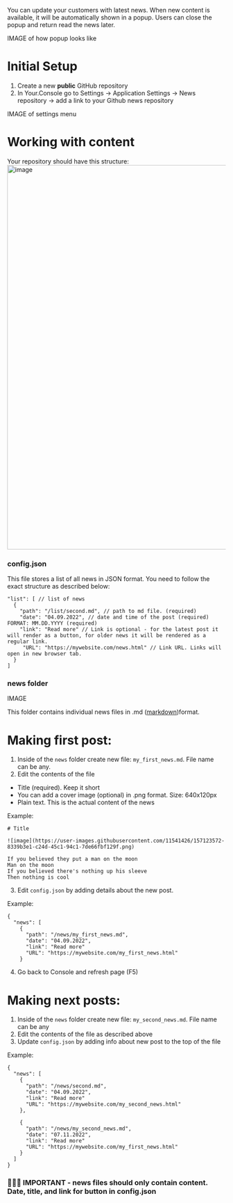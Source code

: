 You can update your customers with latest news. When new content is available, it will be automatically shown in a popup. Users can close the popup and return read the news later.

IMAGE of how popup looks like

# Initial Setup
1. Create a new **public** GitHub repository
2. In Your.Console go to Settings -> Application Settings -> News repository -> add a link to your Github news repository

IMAGE of settings menu

# Working with content
Your repository should have this structure:
<img width="884" alt="image" src="https://user-images.githubusercontent.com/24506752/157888403-5e3e670f-d09c-44b3-b30f-0e4080a6d23d.png">


### config.json
This file stores a list of all news in JSON format. You need to follow the exact structure as described below:

```
"list": [ // list of news
  {
    "path": "/list/second.md", // path to md file. (required)
    "date": "04.09.2022", // date and time of the post (required) FORMAT: MM.DD.YYYY (required)
    "link": "Read more" // Link is optional - for the latest post it will render as a button, for older news it will be rendered as a regular link. 
     "URL": "https://mywebsite.com/news.html" // Link URL. Links will open in new browser tab.
  }
]
```

### news folder
IMAGE

This folder contains individual news files in .md ([markdown](https://docs.github.com/en/get-started/writing-on-github/getting-started-with-writing-and-formatting-on-github/basic-writing-and-formatting-syntax))format.



# Making first post:
1. Inside of the `news` folder create new file: `my_first_news.md`. File name can be any.
2. Edit the contents of the file
  - Title (required). Keep it short
  - You can add a cover image (optional) in .png format. Size: 640x120px 
  - Plain text. This is the actual content of the news

Example: 

```
# Title

![image](https://user-images.githubusercontent.com/11541426/157123572-8339b3e1-c24d-45c1-94c1-7de66fbf129f.png)

If you believed they put a man on the moon
Man on the moon
If you believed there's nothing up his sleeve
Then nothing is cool
```

3. Edit `config.json` by adding details about the new post.

Example:
```
{
  "news": [
    {
      "path": "/news/my_first_news.md",
      "date": "04.09.2022",
      "link": "Read more" 
      "URL": "https://mywebsite.com/my_first_news.html"
    }
```
4. Go back to Console and refresh page (F5)

# Making next posts:
1. Inside of the `news` folder create new file: `my_second_news.md`. File name can be any
2. Edit the contents of the file as described above
3. Update `config.json` by adding info about new post to the top of the file

Example: 
```
{
  "news": [
    {
      "path": "/news/second.md",
      "date": "04.09.2022",
      "link": "Read more"  
      "URL": "https://mywebsite.com/my_second_news.html"
    },
    
    {
      "path": "/news/my_second_news.md",
      "date": "07.11.2022",
      "link": "Read more"  
      "URL": "https://mywebsite.com/my_first_news.html"
    }
  ]
}
```

### 🚨🚨🚨 IMPORTANT - news files should only contain content. Date, title, and link for button  in config.json 
